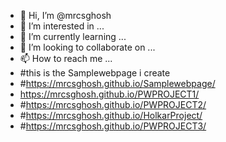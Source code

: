 - 👋 Hi, I’m @mrcsghosh
- 👀 I’m interested in ...
- 🌱 I’m currently learning ...
- 💞️ I’m looking to collaborate on ...
- 📫 How to reach me ...
- #this is the Samplewebpage i create 
- #https://mrcsghosh.github.io/Samplewebpage/
- https://mrcsghosh.github.io/PWPROJECT1/
- #https://mrcsghosh.github.io/PWPROJECT2/
- #https://mrcsghosh.github.io/HolkarProject/
- #https://mrcsghosh.github.io/PWPROJECT3/


<!---
mrcsghosh/mrcsghosh is a ✨ special ✨ repository because its `README.md` (this file) appears on your GitHub profile.
You can click the Preview link to take a look at your changes.
--->
